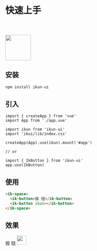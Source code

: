 # 快速上手

<img width="80" style="margin-top: 40px" src="/ikun-ui/ikun.gif" />

## 安装

```bash
npm install ikun-ui
```

## 引入

```js{4,5}
import { createApp } from 'vue'
import App from './app.vue'

import ikun from 'ikun-ui'
import 'ikui/lib/index.css'

createApp(App).use(ikun).mount('#app')

// or

import { IkButton } from 'ikun-ui'
app.use(IkButton)
```

## 使用

```html
<ik-space>
  <ik-button>按 钮</ik-button>
  <ik-button ikun></ik-button>
</ik-space>
```

## 效果

<ik-space>
  <ik-button>按 钮</ik-button>

  <ik-button>
    <img width="30" src="/ikun-ui/ikun.gif" />
  </ik-button>
</ik-space>
